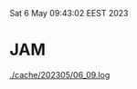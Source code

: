 Sat  6 May 09:43:02 EEST 2023
# JAM
<a href='./cache/202305/06_09.log'>./cache/202305/06_09.log</a>

